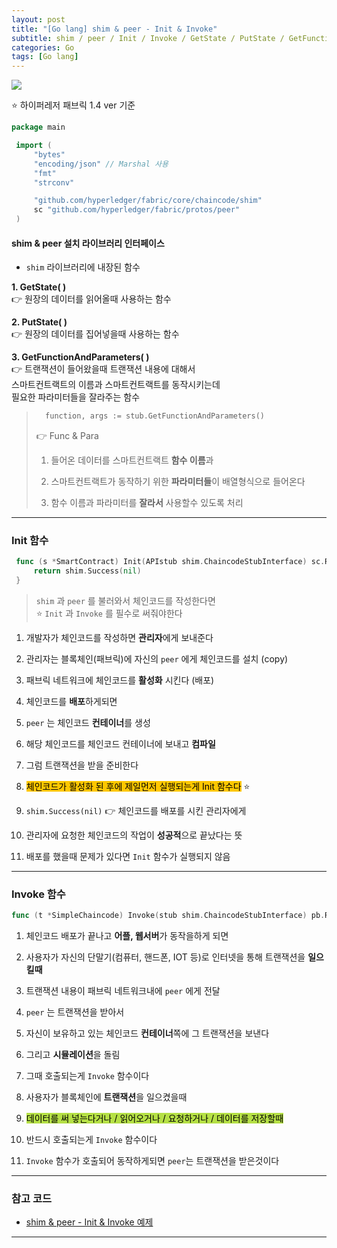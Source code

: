 ```yaml
---
layout: post
title: "[Go lang] shim & peer - Init & Invoke"
subtitle: shim / peer / Init / Invoke / GetState / PutState / GetFunctionAndParameters
categories: Go
tags: [Go lang]
---
```


![](https://velog.velcdn.com/images/-__-/post/efe7cdcb-666a-4b49-b478-662db8b03006/image.png)

⭐ 하이퍼레저 패브릭 1.4 ver 기준

```go
package main

 import (
	 "bytes"
	 "encoding/json" // Marshal 사용
	 "fmt"
	 "strconv"

	 "github.com/hyperledger/fabric/core/chaincode/shim"
	 sc "github.com/hyperledger/fabric/protos/peer"
 )
```

#### shim & peer 설치 라이브러리 인터페이스

- `shim` 라이브러리에 내장된 함수

**1. GetState( )**<br>
👉 원장의 데이터를 읽어올때 사용하는 함수

**2. PutState( )**<br>
👉 원장의 데이터를 집어넣을때 사용하는 함수

**3. GetFunctionAndParameters( )**<br>
👉 트랜잭션이 들어왔을때 트랜잭션 내용에 대해서<br>
스마트컨트랙트의 이름과 스마트컨트랙트를 동작시키는데<br>
필요한 파라미터들을 잘라주는 함수

> ```go
> 	function, args := stub.GetFunctionAndParameters()
> ```
>
> 👉 Func & Para <br>
>
> 1.  들어온 데이터를 스마트컨트랙트 **함수 이름**과<br>
>
> 2.  스마트컨트랙트가 동작하기 위한 **파라미터들**이 배열형식으로 들어온다<br>
>
> 3.  함수 이름과 파라미터를 **잘라서** 사용할수 있도록 처리

---

### Init 함수

```go
 func (s *SmartContract) Init(APIstub shim.ChaincodeStubInterface) sc.Response {
	 return shim.Success(nil)
 }
```

> `shim` 과 `peer` 를 불러와서 체인코드를 작성한다면<br>
> ⭐ `Init` 과 `Invoke` 를 필수로 써줘야한다

1. 개발자가 체인코드를 작성하면 **관리자**에게 보내준다

2. 관리자는 블록체인(패브릭)에 자신의 `peer` 에게 체인코드를 설치 (copy)

3. 패브릭 네트워크에 체인코드를 **활성화** 시킨다 (배포)

4. 체인코드를 **배포**하게되면

5. `peer` 는 체인코드 **컨테이너**를 생성

6. 해당 체인코드를 체인코드 컨테이너에 보내고 **컴파일**

7. 그럼 트랜잭션을 받을 준비한다

8. <span style="background-color:#FFC701; color:#000;">체인코드가 활성화 된 후에 제일먼저 실행되는게 Init 함수다</span> ⭐

9. `shim.Success(nil)` 👉 체인코드를 배포를 시킨 관리자에게

10. 관리자에 요청한 체인코드의 작업이 **성공적**으로 끝났다는 뜻

11. 배포를 했을때 문제가 있다면 `Init` 함수가 실행되지 않음

---

### Invoke 함수

```go
func (t *SimpleChaincode) Invoke(stub shim.ChaincodeStubInterface) pb.Response {
```

1. 체인코드 배포가 끝나고 **어플, 웹서버**가 동작을하게 되면

2. 사용자가 자신의 단말기(컴퓨터, 핸드폰, IOT 등)로 인터넷을 통해 트랜잭션을 **일으킬때**

3. 트랜잭션 내용이 패브릭 네트워크내에 `peer` 에게 전달

4. `peer` 는 트랜잭션을 받아서

5. 자신이 보유하고 있는 체인코드 **컨테이너**쪽에 그 트랜잭션을 보낸다

6. 그리고 **시뮬레이션**을 돌림

7. 그때 호출되는게 `Invoke` 함수이다

8. 사용자가 블록체인에 **트랜잭션**을 일으켰을때

9. <span style="background-color:#B5E045; color:#000;">데이터를 써 넣는다거나 / 읽어오거나 / 요청하거나 / 데이터를 저장할때</span>

10. 반드시 호출되는게 `Invoke` 함수이다

11. `Invoke` 함수가 호출되어 동작하게되면 `peer`는 트랜잭션을 받은것이다

---

### 참고 코드

- [shim & peer - Init & Invoke 예제](<https://github.com/wavescats/Go-Study/blob/main/Hyperledger%20Fabric%20(1.4ver)%20Chaincode%20%EC%98%88%EC%A0%9C/Example(shim.Success).go>)

---
